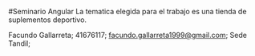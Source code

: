 #Seminario Angular
La tematica elegida para el trabajo es una tienda de suplementos deportivo.

Facundo Gallarreta; 41676117; facundo.gallarreta1999@gmail.com; Sede Tandil;
